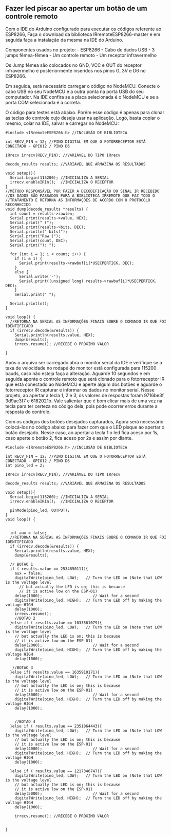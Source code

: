 ## Fazer led piscar ao apertar um botão de um controle remoto

Com o IDE do Arduino configurado para executar os códigos referente ao ESP8266, Faça o download da biblioteca IRremoteESP8266-master e em seguida faça a instalação da mesma na IDE do Arduino.

Componentes usados no projeto:
	- ESP8266
	- Cabo de dados USB
	- 3 jumps fêmea-fêmea
	- Um controle remoto
	- Um receptor infravermelho

Os Jump fêmea são colocados no GND, VCC e OUT do receptor infravermelho e posteriormente inseridos nos pinos G, 3V e D6 no ESP8266.

Em seguida, será necessário carregar o código no NodeMCU. Conecte o cabo USB no seu NodeMCU e a outra ponta na porta USB do seu computador. Na IDE confira se a placa selecionada é o NodeMCU e se a porta COM selecionada é a correta.

O código para testes está abaixo. Porém esse código é apenas para clonar as teclas do controle cujo deseja usar na aplicação. Logo,  basta copiar o mesmo, colar na IDE, salvar e carregar no NodeMCU:

```
#include <IRremoteESP8266.h> //INCLUSÃO DE BIBLIOTECA

int RECV_PIN = 12; //PINO DIGITAL EM QUE O FOTORRECEPTOR ESTÁ CONECTADO - GPIO12 / PINO D6

IRrecv irrecv(RECV_PIN); //VARIÁVEL DO TIPO IRrecv

decode_results results; //VARIÁVEL QUE ARMAZENA OS RESULTADOS

void setup(){
  Serial.begin(115200); //INICIALIZA A SERIAL
  irrecv.enableIRIn();  //INICIALIZA O RECEPTOR
}
//MÉTODO RESPONSÁVEL POR FAZER A DECODIFICAÇÃO DO SINAL IR RECEBIDO
//OS DADOS SÃO PASSADOS PARA A BIBLIOTECA IRREMOTE QUE FAZ TODO O
//TRATAMENTO E RETORNA AS INFORMAÇÕES DE ACORDO COM O PROTOCOLO RECONHECIDO
void dump(decode_results *results) {
  int count = results->rawlen;
  Serial.print(results->value, HEX);
  Serial.print(" (");
  Serial.print(results->bits, DEC);
  Serial.println(" bits)");
  Serial.print("Raw (");
  Serial.print(count, DEC);
  Serial.print("): ");

  for (int i = 1; i < count; i++) {
    if (i & 1) {
      Serial.print(results->rawbuf[i]*USECPERTICK, DEC);
    }
    else {
      Serial.write('-');
      Serial.print((unsigned long) results->rawbuf[i]*USECPERTICK, DEC);
    }
    Serial.print(" ");
  
  Serial.println();
}

void loop() {
  //RETORNA NA SERIAL AS INFORMAÇÕES FINAIS SOBRE O COMANDO IR QUE FOI IDENTIFICADO
  if (irrecv.decode(&results)) {
    Serial.println(results.value, HEX);
    dump(&results);
    irrecv.resume(); //RECEBE O PRÓXIMO VALOR
  
}

```

Após o arquivo ser carregado abra o monitor serial da IDE e verifique se a taxa de velocidade no rodapé do monitor está configurada para 115200 bauds, caso não esteja faça a alteração. Aguarde 10 segundos e em seguida aponte o controle remoto que será clonado para o fotorreceptor IR que está conectado ao NodeMCU e aperte algum dos botões e aguarde o fotorreceptor IR capturar e informar os dados no monitor serial. Nesse projeto, ao apertar a tecla 1, 2 e 3, os valores de respostas foram 9716be3f, 3d9ae3f7 e 6182021b. Vale salientar que é bom clicar mais de uma vez na tecla para ter certeza no código dela, pois pode ocorrer erros durante a resposta do controle.

Com os códigos dos botões desejados capturados, Agora será necessário colocá-los no código abaixo para fazer com que o LED pisque ao apertar o botão desejado. Nesse caso, ao apertar a tecla 1 o led fica aceso por 1s, caso aperte o botão 2, fica aceso por 2s e assim por diante.

```
#include <IRremoteESP8266.h> //INCLUSÃO DE BIBLIOTECA

int RECV_PIN = 12; //PINO DIGITAL EM QUE O FOTORRECEPTOR ESTÁ CONECTADO - GPIO12 / PINO D6
int pino_led = 2;

IRrecv irrecv(RECV_PIN); //VARIÁVEL DO TIPO IRrecv

decode_results results; //VARIÁVEL QUE ARMAZENA OS RESULTADOS

void setup(){
  Serial.begin(115200); //INICIALIZA A SERIAL
  irrecv.enableIRIn();  //INICIALIZA O RECEPTOR

  pinMode(pino_led, OUTPUT);
}
void loop() {


  int aux = false;
  //RETORNA NA SERIAL AS INFORMAÇÕES FINAIS SOBRE O COMANDO IR QUE FOI IDENTIFICADO
  if (irrecv.decode(&results)) {
    Serial.println(results.value, HEX);
    dump(&results);

  // BOTAO 1
  if ( results.value == 2534850111){
    aux = false;
    digitalWrite(pino_led, LOW);   // Turn the LED on (Note that LOW is the voltage level
      // but actually the LED is on; this is because
      // it is active low on the ESP-01)
    delay(1000);                      // Wait for a second
    digitalWrite(pino_led, HIGH);  // Turn the LED off by making the voltage HIGH
    delay(1000);
    irrecv.resume();
    //BOTAO 2
  }else if ( results.value == 1033561079){
    digitalWrite(pino_led, LOW);   // Turn the LED on (Note that LOW is the voltage level
    // but actually the LED is on; this is because
    // it is active low on the ESP-01)
    delay(2000);                      // Wait for a second
    digitalWrite(pino_led, HIGH);  // Turn the LED off by making the voltage HIGH
    delay(1000);
    
   //BOTAO 3
  }else if( results.value == 1635910171){
    digitalWrite(pino_led, LOW);   // Turn the LED on (Note that LOW is the voltage level
    // but actually the LED is on; this is because
    // it is active low on the ESP-01)
    delay(3000);                      // Wait for a second
    digitalWrite(pino_led, HIGH);  // Turn the LED off by making the voltage HIGH
    delay(1000);
   

    //BOTAO 4
  }else if ( results.value == 2351064443){
    digitalWrite(pino_led, LOW);   // Turn the LED on (Note that LOW is the voltage level
    // but actually the LED is on; this is because
    // it is active low on the ESP-01)
    delay(4000);                      // Wait for a second
    digitalWrite(pino_led, HIGH);  // Turn the LED off by making the voltage HIGH
    delay(1000);

  }else if ( results.value == 1217346747){
    digitalWrite(pino_led, LOW);   // Turn the LED on (Note that LOW is the voltage level
    // but actually the LED is on; this is because
    // it is active low on the ESP-01)
    delay(5000);                      // Wait for a second
    digitalWrite(pino_led, HIGH);  // Turn the LED off by making the voltage HIGH
    delay(1000);
  
    irrecv.resume(); //RECEBE O PRÓXIMO VALOR
  

}

```
